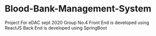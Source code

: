 # Blood-Bank-Management-System
Project For eDAC sept 2020
Group No.4
Front End is developed using ReactJS
Back End is developed using SpringBoot
